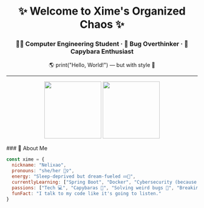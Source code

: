 <h1 align="center">✨ Welcome to Xime's Organized Chaos ✨</h1>
<h3 align="center">👩‍💻 Computer Engineering Student · 🤯 Bug Overthinker · 🦫 Capybara Enthusiast</h3>

<p align="center">🌎 print("Hello, World!") — but with style 💅</p>

---
<p align="center"> <img src="https://github-readme-stats.vercel.app/api?username=Nelixao&show_icons=true&theme=tokyonight" height="150"/> <img src="https://github-readme-streak-stats.herokuapp.com?user=Nelixao&theme=tokyonight" height="150"/> </p>
### 👀 About Me


```js
const xime = {
  nickname: "Nelixao",
  pronouns: "she/her 💁‍♀️",
  energy: "Sleep-deprived but dream-fueled 💤🚀",
  currentlyLearning: ["Spring Boot", "Docker", "Cybersecurity (because I’m nosey 🕵️‍♀️)"],
  passions: ["Tech 💻", "Capybaras 🦫", "Solving weird bugs 🐞", "Breaking stereotypes 🎭"],
  funFact: "I talk to my code like it's going to listen."
}
